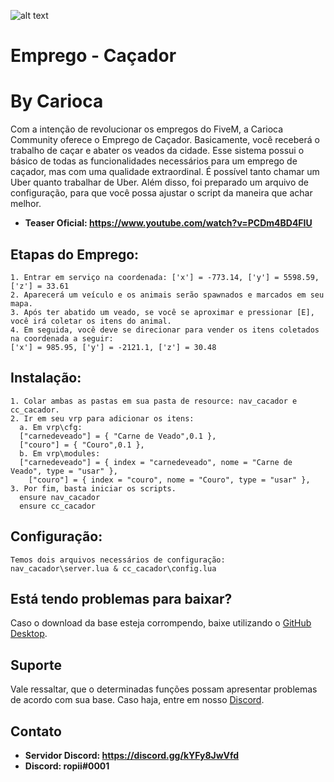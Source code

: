 ![alt text](https://i.imgur.com/i2CODhn.png)

# Emprego - Caçador
# By Carioca
Com a intenção de revolucionar os empregos do FiveM, a Carioca Community oferece o Emprego de Caçador. Basicamente, você receberá o trabalho de caçar e abater os veados da cidade. Esse sistema possui o básico de todas as funcionalidades necessários para um emprego de caçador, mas com uma qualidade extraordinal. É possível tanto chamar um Uber quanto trabalhar de Uber.
Além disso, foi preparado um arquivo de configuração, para que você possa ajustar o script da maneira que achar melhor.

- **Teaser Oficial: https://www.youtube.com/watch?v=PCDm4BD4FIU**

## Etapas do Emprego:
```
1. Entrar em serviço na coordenada: ['x'] = -773.14, ['y'] = 5598.59, ['z'] = 33.61
2. Aparecerá um veículo e os animais serão spawnados e marcados em seu mapa.
3. Após ter abatido um veado, se você se aproximar e pressionar [E], você irá coletar os itens do animal.
4. Em seguida, você deve se direcionar para vender os itens coletados na coordenada a seguir: 
['x'] = 985.95, ['y'] = -2121.1, ['z'] = 30.48
```

## Instalação:
```
1. Colar ambas as pastas em sua pasta de resource: nav_cacador e cc_cacador.
2. Ir em seu vrp para adicionar os itens:
  a. Em vrp\cfg:
  ["carnedeveado"] = { "Carne de Veado",0.1 },
  ["couro"] = { "Couro",0.1 },
  b. Em vrp\modules:
  ["carnedeveado"] = { index = "carnedeveado", nome = "Carne de Veado", type = "usar" },
	["couro"] = { index = "couro", nome = "Couro", type = "usar" },
3. Por fim, basta iniciar os scripts.
  ensure nav_cacador
  ensure cc_cacador
```

## Configuração:
```
Temos dois arquivos necessários de configuração: nav_cacador\server.lua & cc_cacador\config.lua
```

## Está tendo problemas para baixar?
Caso o download da base esteja corrompendo, baixe utilizando o [GitHub Desktop](https://desktop.github.com).

## Suporte
Vale ressaltar, que o determinadas funções possam apresentar problemas de acordo com sua base. Caso haja, entre em nosso [Discord](https://discord.gg/w6wK9MW4cW).

## Contato
- **Servidor Discord: https://discord.gg/kYFy8JwVfd**
- **Discord: ropii#0001**
